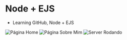 # Node + EJS
- Learning GitHub, Node + EJS
<img src="/c/Users/T-Gamer/Desktop/Curso node + EJS/Home.png" alt="Página Home"/>

<img src='/c/Users/T-Gamer/Desktop/Curso node + EJS/Sobre.png' alt="Página Sobre Mim"/>

<img src='/c/Users/T-Gamer/Desktop/Curso node + EJS/Nodeserver.png' alt="Server Rodando"/>

